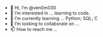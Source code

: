 - 👋 Hi, I’m @ven0m030
- 👀 I’m interested in ... learning to code.
- 🌱 I’m currently learning ... Python; SQL; C
- 💞️ I’m looking to collaborate on ...
- 📫 How to reach me ...

<!---
ven0m030/ven0m030 is a ✨ special ✨ repository because its `README.md` (this file) appears on your GitHub profile.
You can click the Preview link to take a look at your changes.
--->
